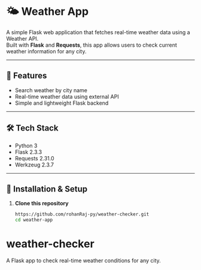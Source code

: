 
# 🌤 Weather App

A simple Flask web application that fetches real-time weather data using a Weather API.  
Built with **Flask** and **Requests**, this app allows users to check current weather information for any city.

---

## 🚀 Features
- Search weather by city name  
- Real-time weather data using external API  
- Simple and lightweight Flask backend  

---

## 🛠 Tech Stack
- Python 3  
- Flask 2.3.3  
- Requests 2.31.0  
- Werkzeug 2.3.7  

---

## 📂 Installation & Setup

1. **Clone this repository**
   ```bash
   https://github.com/rohanRaj-py/weather-checker.git
   cd weather-app

# weather-checker
 A Flask app to check real-time weather conditions for any city.

